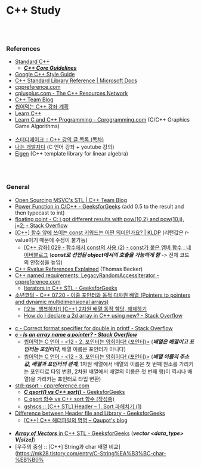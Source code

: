 C++ Study
==========


 <br/><br/>


### References
- [Standard C++](https://isocpp.org/)
    - [___C++ Core Guidelines___](http://isocpp.github.io/CppCoreGuidelines/)
- [Google C++ Style Guide](https://google.github.io/styleguide/cppguide.html)
- [C++ Standard Library Reference | Microsoft Docs](https://docs.microsoft.com/en-us/cpp/standard-library/cpp-standard-library-reference?view=vs-2019)
- [cppreference.com](https://en.cppreference.com/w/)
- [cplusplus.com - The C++ Resources Network](http://www.cplusplus.com/)
- [C++ Team Blog](https://devblogs.microsoft.com/cppblog/)
- [씹어먹는 C++ 강좌 계획](https://modoocode.com/135)
- [Learn C++](https://www.learncpp.com/)
- [Learn C and C++ Programming - Cprogramming.com](https://www.cprogramming.com/) (C/C++ Graphics Game Algorithms)  <br/><br/>
- [스터디메이크 :: C++ 강의 글 목록 (목차)](https://studymake.tistory.com/8)
- [나는 개발자다](https://studyc.tistory.com/) (C 언어 강좌 + youtube 강의)
- [Eigen](http://eigen.tuxfamily.org/index.php?title=Main_Page) (C++ template library for linear algebra)


 <br/><br/>


### General
- [Open Sourcing MSVC's STL | C++ Team Blog](https://devblogs.microsoft.com/cppblog/open-sourcing-msvcs-stl/)
- [Power Function in C/C++ - GeeksforGeeks](https://www.geeksforgeeks.org/power-function-cc/) (add 0.5 to the result and then typecast to int)
- [floating point - C: i got different results with pow(10,2) and pow(10,j), j=2; - Stack Overflow](https://stackoverflow.com/questions/19126809/c-i-got-different-results-with-pow10-2-and-pow10-j-j-2)
- [[C++] 함수 앞에 쓰이는 const 키워드는 어떤 의미인가요? | KLDP](https://kldp.org/node/71134) (리턴값은 r-value이기 때문에 수정이 불가능)
    - [[C++ 강좌] 029 - 함수에서 const의 사용 (2) - const가 붙은 멤버 함수 : 네이버블로그](https://blog.naver.com/kks227/60205418298) (___const로 선언된 object에서의 호출을 가능하게 함___ -> 전체 코드의 안정성을 높임)
- [C++ Rvalue References Explained](http://thbecker.net/articles/rvalue_references/section_01.html) (Thomas Becker)
- [C++ named requirements: LegacyRandomAccessIterator - cppreference.com](https://en.cppreference.com/w/cpp/named_req/RandomAccessIterator)
    - [Iterators in C++ STL - GeeksforGeeks](https://www.geeksforgeeks.org/iterators-c-stl/)
- [소년코딩 - C++ 07.20 - 이중 포인터와 동적 다차원 배열 (Pointers to pointers and dynamic multidimensional arrays)](https://boycoding.tistory.com/212)
    - [[오늘, 행복하자!] [C++] 2차원 배열 동적 할당, 해제하기](https://felixblog.tistory.com/72)
    - [How do I declare a 2d array in C++ using new? - Stack Overflow](https://stackoverflow.com/questions/936687/how-do-i-declare-a-2d-array-in-c-using-new)  <br/><br/>
- [c - Correct format specifier for double in printf - Stack Overflow](https://stackoverflow.com/questions/4264127/correct-format-specifier-for-double-in-printf)
- [___c - Is an array name a pointer? - Stack Overflow___](https://stackoverflow.com/questions/1641957/is-an-array-name-a-pointer)
    - [씹어먹는 C 언어 - <12 - 2. 포인터는 영희이다! (포인터)>](https://modoocode.com/24) (___배열은 배열이고 포인터는 포인터다___, 배열 이름은 포인터가 아니다)
    - [씹어먹는 C 언어 - <12 - 3. 포인터는 영희이다! (포인터)>](https://modoocode.com/25) (___배열 이름의 주소값, 배열과 포인터의 관계___, 1차원 배열에서 배열의 이름은 첫 번째 원소를 가리키는 포인터로 타입 변환, 2차원 배열에서 배열의 이름은 첫 번째 행(이 역시나 배열)을 가리키는 포인터로 타입 변환)
- [std::qsort - cppreference.com](https://en.cppreference.com/w/cpp/algorithm/qsort)
    - [___C qsort() vs C++ sort()___ - GeeksforGeeks](https://www.geeksforgeeks.org/c-qsort-vs-c-sort/)
    - [C qsort 함수 vs C++ sort 함수 (작성중)](https://adaid.tistory.com/64)
    - [gshscs :: [C++ STL] Header <algorithm> – 1. Sort 파헤치기 (1)](https://gshscs.tistory.com/11)
- [Difference between Header file and Library - GeeksforGeeks](https://www.geeksforgeeks.org/difference-header-file-library/)
    - [[C++] C++ 헤더파일의 명명 – Qaupot's blog](http://www.qaupot.com/wordpress/?p=2206)  <br/><br/>
- [___Array of Vectors___ in C++ STL - GeeksforGeeks](https://www.geeksforgeeks.org/array-of-vectors-in-c-stl/) (___vector <data_type> V[size]___)
- [우주의 중심 :: [C++] String과 char 배열 비교](https://mk28.tistory.com/entry/C-String%EA%B3%BC-char-%EB%B0%